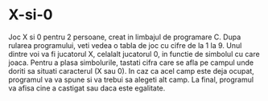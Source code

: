 # X-si-0
Joc X si 0 pentru 2 persoane, creat in limbajul de programare C.
Dupa rularea programului, veti vedea o tabla de joc cu cifre de la 1 la 9.
Unul dintre voi va fi jucatorul X, celalalt jucatorul 0, in functie de simbolul cu care joaca.
Pentru a plasa simbolurile, tastati cifra care se afla pe campul unde doriti sa situati caracterul (X sau 0).
In caz ca acel camp este deja ocupat, programul va va spune si va trebui sa alegeti alt camp.
La final, programul va afisa cine a castigat sau daca este egalitate.
